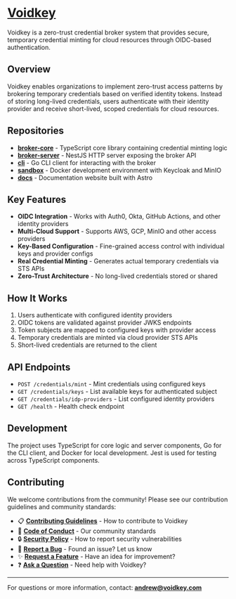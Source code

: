 # [Voidkey](https://docs.voidkey.com)

Voidkey is a zero-trust credential broker system that provides secure, temporary credential minting for cloud resources through OIDC-based authentication.

## Overview

Voidkey enables organizations to implement zero-trust access patterns by brokering temporary credentials based on verified identity tokens. Instead of storing long-lived credentials, users authenticate with their identity provider and receive short-lived, scoped credentials for cloud resources.

## Repositories

- **[broker-core](https://github.com/voidkey-oss/broker-core)** - TypeScript core library containing credential minting logic
- **[broker-server](https://github.com/voidkey-oss/broker-server)** - NestJS HTTP server exposing the broker API
- **[cli](https://github.com/voidkey-oss/cli)** - Go CLI client for interacting with the broker
- **[sandbox](https://github.com/voidkey-oss/sandbox)** - Docker development environment with Keycloak and MinIO
- **[docs](https://github.com/voidkey-oss/docs)** - Documentation website built with Astro

## Key Features

- **OIDC Integration** - Works with Auth0, Okta, GitHub Actions, and other identity providers
- **Multi-Cloud Support** - Supports AWS, GCP, MinIO and other access providers
- **Key-Based Configuration** - Fine-grained access control with individual keys and provider configs
- **Real Credential Minting** - Generates actual temporary credentials via STS APIs
- **Zero-Trust Architecture** - No long-lived credentials stored or shared

## How It Works

1. Users authenticate with configured identity providers
2. OIDC tokens are validated against provider JWKS endpoints
3. Token subjects are mapped to configured keys with provider access
4. Temporary credentials are minted via cloud provider STS APIs
5. Short-lived credentials are returned to the client

## API Endpoints

- `POST /credentials/mint` - Mint credentials using configured keys
- `GET /credentials/keys` - List available keys for authenticated subject
- `GET /credentials/idp-providers` - List configured identity providers
- `GET /health` - Health check endpoint

## Development

The project uses TypeScript for core logic and server components, Go for the CLI client, and Docker for local development. Jest is used for testing across TypeScript components.

## Contributing

We welcome contributions from the community! Please see our contribution guidelines and community standards:

- 📋 **[Contributing Guidelines](https://github.com/voidkey-oss/.github/blob/main/CONTRIBUTING.md)** - How to contribute to Voidkey
- 🤝 **[Code of Conduct](https://github.com/voidkey-oss/.github/blob/main/CODE_OF_CONDUCT.md)** - Our community standards
- 🔒 **[Security Policy](https://github.com/voidkey-oss/.github/blob/main/SECURITY.md)** - How to report security vulnerabilities
- 🐛 **[Report a Bug](https://github.com/voidkey-oss/.github/issues/new?template=bug_report.yml)** - Found an issue? Let us know
- ✨ **[Request a Feature](https://github.com/voidkey-oss/.github/issues/new?template=feature_request.yml)** - Have an idea for improvement?
- ❓ **[Ask a Question](https://github.com/voidkey-oss/.github/issues/new?template=question.yml)** - Need help with Voidkey?

---

For questions or more information, contact: **andrew@voidkey.com**
